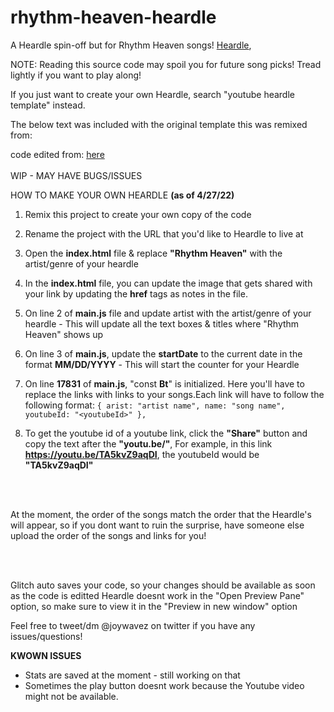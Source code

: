 # rhythm-heaven-heardle

A Heardle spin-off but for Rhythm Heaven songs! [Heardle](https://www.heardle.app/), 

NOTE: Reading this source code may spoil you for future song picks! Tread lightly if you want to play along! 

If you just want to create your own Heardle, search "youtube heardle template" instead.

The below text was included with the original template this was remixed from:

code edited from: [here](https://github.com/sarvarghese/heardle-template)
 <br /> 
 <br /> 
WIP - MAY HAVE BUGS/ISSUES


HOW TO MAKE YOUR OWN HEARDLE **(as of 4/27/22)**

1. Remix this project to create your own copy of the code
2. Rename the project with the URL that you'd like to Heardle to live at
3. Open the **index.html** file & replace **"Rhythm Heaven"** with the artist/genre of your heardle
4. In the **index.html** file, you can update the image that gets shared with your link by updating the **href** tags as notes in the file.

5. On line 2 of **main.js** file and update artist with the artist/genre of your heardle - This will update all the text boxes & titles where "Rhythm Heaven" shows up
6. On line 3 of **main.js**, update the **startDate** to the current date in the format **MM/DD/YYYY** - This will start the counter for your Heardle
7. On line **17831** of **main.js**, "const **Bt**" is initialized. Here you'll have to replace the links with links to your songs.Each link will have to follow the following format:
   `{ arist: "artist name", name: "song name", youtubeId: "<youtubeId>" },`
8. To get the youtube id of a youtube link, click the **"Share"** button and copy the text after the **"youtu.be/"**, For example, in this link **https://youtu.be/TA5kvZ9aqDI**, the youtubeId would be **"TA5kvZ9aqDI"**

<br /> 
<br />

At the moment, the order of the songs match the order that the Heardle's will appear, so if you dont want to ruin the surprise, have someone else upload the order of the songs and links for you!

<br /> 
<br />

Glitch auto saves your code, so your changes should be available as soon as the code is editted
Heardle doesnt work in the "Open Preview Pane" option, so make sure to view it in the "Preview in new window" option


Feel free to tweet/dm @joywavez on twitter if you have any issues/questions!

**KWOWN ISSUES**
- Stats are saved at the moment - still working on that
- Sometimes the play button doesnt work because the Youtube video might not be available.